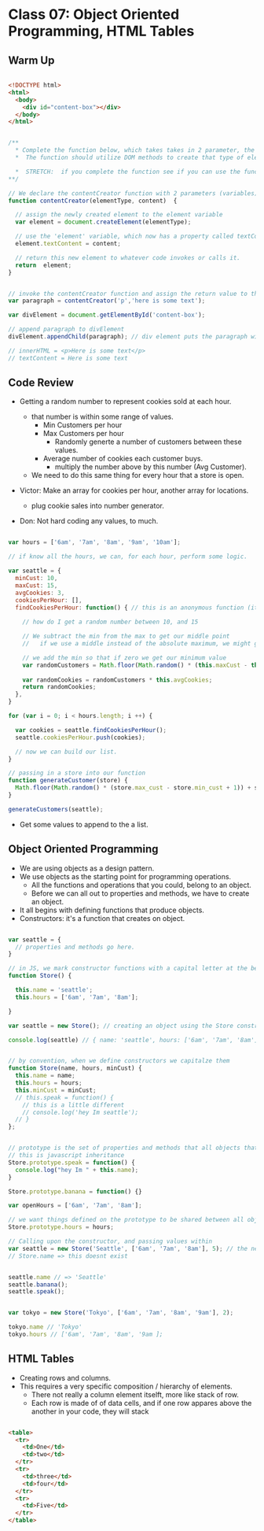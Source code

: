 # Class 07: Object Oriented Programming, HTML Tables

## Warm Up

```html

<!DOCTYPE html>
<html>
  <body>
    <div id="content-box"></div>
  </body>
</html>


```

```javascript

/**
  * Complete the function below, which takes takes in 2 parameter, the first is a string that represents an HTML element, the second is a string that represents content we want to put in our HTML.
  *  The function should utilize DOM methods to create that type of element, and set its text content to whatever is passed in as the `content` parameter.  That element should be returned.

  *  STRETCH:  if you complete the function see if you can use the function to render content to some HTML.  Some starter HTML has been provided to get you started.
**/

// We declare the contentCreator function with 2 parameters (variables)
function contentCreator(elementType, content)  {

  // assign the newly created element to the element variable 
  var element = document.createElement(elementType);

  // use the 'element' variable, which now has a property called textContent,  we set this content using the textContent property.
  element.textContent = content;

  // return this new element to whatever code invokes or calls it.
  return  element;
}


// invoke the contentCreator function and assign the return value to the paragraph variable.
var paragraph = contentCreator('p','here is some text');

var divElement = document.getElementById('content-box');

// append paragraph to divElement
divElement.appendChild(paragraph); // div element puts the paragraph within it.

// innerHTML = <p>Here is some text</p>
// textContent = Here is some text

```

## Code Review

- Getting a random number to represent cookies sold at each hour.
  - that number is within some range of values.
    - Min Customers per hour
    - Max Customers per hour
      - Randomly generte a number of customers between these values.
    - Average number of cookies each customer buys.
      - multiply the number above by this number (Avg Customer).
  - We need to do this same thing for every hour that a store is open.

- Victor: Make an array for cookies per hour, another array for locations.
  - plug cookie sales into number generator.

- Don: Not hard coding any values, to much.

```javascript

var hours = ['6am', '7am', '8am', '9am', '10am'];

// if know all the hours, we can, for each hour, perform some logic.

var seattle = {
  minCust: 10,
  maxCust: 15,
  avgCookies: 3,
  cookiesPerHour: [],
  findCookiesPerHour: function() { // this is an anonymous function (it doesn't get a function name);
    
    // how do I get a random number between 10, and 15

    // We subtract the min from the max to get our middle point
    //   if we use a middle instead of the absolute maximum, we might go above when we add the minimum.

    // we add the min so that if zero we get our minimum value
    var randomCustomers = Math.floor(Math.random() * (this.maxCust - this.minCust + 1)) + this.minCust;
    
    var randomCookies = randomCustomers * this.avgCookies;
    return randomCookies;
  },
}

for (var i = 0; i < hours.length; i ++) {

  var cookies = seattle.findCookiesPerHour();
  seattle.cookiesPerHour.push(cookies);

  // now we can build our list.
}

// passing in a store into our function
function generateCustomer(store) {
  Math.floor(Math.random() * (store.max_cust - store.min_cust + 1)) + store.min_cust;
}

generateCustomers(seattle);

```

- Get some values to append to the a list.

## Object Oriented Programming

- We are using objects as a design pattern.
- We use objects as the starting point for programming operations.
  - All the functions and operations that you could, belong to an object.
  - Before we can all out to properties and methods, we have to create an object.
- It all begins with defining functions that produce objects.
- Constructors: it's a function that creates on object.


```javascript

var seattle = {
  // properties and methods go here.
}

// in JS, we mark constructor functions with a capital letter at the beginning
function Store() {

  this.name = 'seattle';
  this.hours = ['6am', '7am', '8am'];

}

var seattle = new Store(); // creating an object using the Store constructor function

console.log(seattle) // { name: 'seattle', hours: ['6am', '7am', '8am'] }


// by convention, when we define constructors we capitalze them
function Store(name, hours, minCust) {
  this.name = name;
  this.hours = hours;
  this.minCust = minCust;
  // this.speak = function() {
    // this is a little different
    // console.log('hey Im seattle');
  // } 
};


// prototype is the set of properties and methods that all objects that are associated with the constructor receive.
// this is javascript inheritance
Store.prototype.speak = function() {
  console.log("hey Im " + this.name);
}

Store.prototype.banana = function() {}

var openHours = ['6am', '7am', '8am'];

// we want things defined on the prototype to be shared between all objects created with that constructor.
Store.prototype.hours = hours;

// Calling upon the constructor, and passing values within
var seattle = new Store('Seattle', ['6am', '7am', '8am'], 5); // the new keyword activates constructor powers within this function
// Store.name => this doesnt exist


seattle.name // => 'Seattle'
seattle.banana();
seattle.speak();


var tokyo = new Store('Tokyo', ['6am', '7am', '8am', '9am'], 2);

tokyo.name // 'Tokyo'
tokyo.hours // ['6am', '7am', '8am', '9am ];
```

## HTML Tables

- Creating rows and columns.
- This requires a very specific composition / hierarchy of elements.
  - There not really a column element itselft, more like stack of row.
  - Each row is made of of data cells, and if one row appares above the another in your code, they will stack

```html

<table>
  <tr>
    <td>One</td>
    <td>two</td>
  </tr>
  <tr>
    <td>three</td>
    <td>four</td>
  </tr>
  <tr>
    <td>Five</td>
  </tr>
</table>

```
